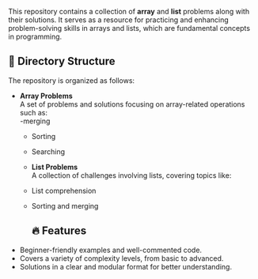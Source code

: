 This repository contains a collection of **array** and **list** problems along with their solutions. It serves as a resource for practicing and enhancing problem-solving skills in arrays and lists, which are fundamental concepts in programming.  

## 📂 Directory Structure  
The repository is organized as follows:  

- **Array Problems**  
  A set of problems and solutions focusing on array-related operations such as:  
  -merging  
  - Sorting  
  - Searching
  - **List Problems**  
  A collection of challenges involving lists, covering topics like:  
  - List comprehension  
  - Sorting and merging
 
    ## 🔥 Features  
- Beginner-friendly examples and well-commented code.  
- Covers a variety of complexity levels, from basic to advanced.  
- Solutions in a clear and modular format for better understanding. 
